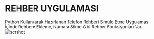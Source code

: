 # REHBER UYGULAMASI
Python Kullanılarak Hazırlanan Telefon Rehberi Simüle Etme Uygulaması İçinde Rehbere Ekleme, Numara Silme Gibi Rehber Fonksiyonları Var.
![scrshot](https://github.com/eren3421/rehber_projesi/assets/117022092/feb1ef6e-1d1c-42d3-81ba-0d0f6b2f8056)

